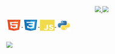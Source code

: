 

<div align="center">
  <a href="https://github.com/Denil100">
  <img height="180em" src="https://github-readme-stats.vercel.app/api?username=denil100&show_icons=true&theme=dark&include_all_commits=true&count_private=true"/>
  <img height="180em" src="https://github-readme-stats.vercel.app/api/top-langs/?username=denil100&layout=compact&langs_count=7&theme=dark"/>
</div>
<div style="display: inline_block"><br>
  <img align="center" alt="Denil-HTML" height="30" width="40" src="https://raw.githubusercontent.com/devicons/devicon/master/icons/html5/html5-original.svg">
  <img align="center" alt="Denil-CSS" height="30" width="40" src="https://raw.githubusercontent.com/devicons/devicon/master/icons/css3/css3-original.svg">
  <img align="center" alt="Denil-Js" height="30" width="40" src="https://raw.githubusercontent.com/devicons/devicon/master/icons/javascript/javascript-plain.svg">
  <img align="center" alt="Denil-Python" height="30" width="40" src="https://raw.githubusercontent.com/devicons/devicon/master/icons/python/python-original.svg">
  </div>

##
  
 <div>
     <a href="https://www.linkedin.com/in/ademilson-duarte-844790129/" target="_blank"><img src="https://img.shields.io/badge/-Linkedin-%230077B5?style=for-the-badge&logo=linkedin&logoColor=white" target="_blank"></a> 
   </div>
  
